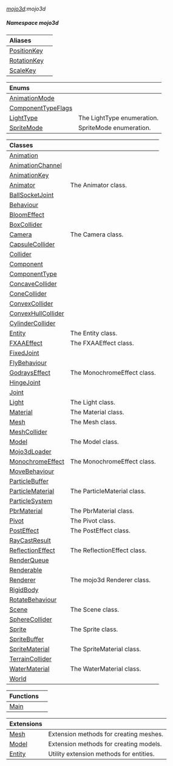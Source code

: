 _[mojo3d](../../modules/mojo3d/mojo3d-module.md):mojo3d_
##### Namespace mojo3d

| Aliases | |
|:---|:---|
| [PositionKey](mojo3d-positionkey.md) |  |
| [RotationKey](mojo3d-rotationkey.md) |  |
| [ScaleKey](mojo3d-scalekey.md) |  |

| Enums | |
|:---|:---|
| [AnimationMode](mojo3d-animationmode.md) |  |
| [ComponentTypeFlags](mojo3d-componenttypeflags.md) |  |
| [LightType](mojo3d-lighttype.md) | The LightType enumeration. |
| [SpriteMode](mojo3d-spritemode.md) | SpriteMode enumeration. |

| Classes | |
|:---|:---|
| [Animation](mojo3d-animation.md) |  |
| [AnimationChannel](mojo3d-animationchannel.md) |  |
| [AnimationKey<T>](mojo3d-animationkey.md) |  |
| [Animator](mojo3d-animator.md) | The Animator class. |
| [BallSocketJoint](mojo3d-ballsocketjoint.md) |  |
| [Behaviour](mojo3d-behaviour.md) |  |
| [BloomEffect](mojo3d-bloomeffect.md) |  |
| [BoxCollider](mojo3d-boxcollider.md) |  |
| [Camera](mojo3d-camera.md) | The Camera class. |
| [CapsuleCollider](mojo3d-capsulecollider.md) |  |
| [Collider](mojo3d-collider.md) |  |
| [Component](mojo3d-component.md) |  |
| [ComponentType](mojo3d-componenttype.md) |  |
| [ConcaveCollider](mojo3d-concavecollider.md) |  |
| [ConeCollider](mojo3d-conecollider.md) |  |
| [ConvexCollider](mojo3d-convexcollider.md) |  |
| [ConvexHullCollider](mojo3d-convexhullcollider.md) |  |
| [CylinderCollider](mojo3d-cylindercollider.md) |  |
| [Entity](mojo3d-entity.md) | The Entity class. |
| [FXAAEffect](mojo3d-fxaaeffect.md) | The FXAAEffect class. |
| [FixedJoint](mojo3d-fixedjoint.md) |  |
| [FlyBehaviour](mojo3d-flybehaviour.md) |  |
| [GodraysEffect](mojo3d-godrayseffect.md) | The MonochromeEffect class. |
| [HingeJoint](mojo3d-hingejoint.md) |  |
| [Joint](mojo3d-joint.md) |  |
| [Light](mojo3d-light.md) | The Light class. |
| [Material](mojo3d-material.md) | The Material class. |
| [Mesh](mojo3d-mesh.md) | The Mesh class. |
| [MeshCollider](mojo3d-meshcollider.md) |  |
| [Model](mojo3d-model.md) | The Model class. |
| [Mojo3dLoader](mojo3d-mojo3dloader.md) |  |
| [MonochromeEffect](mojo3d-monochromeeffect.md) | The MonochromeEffect class. |
| [MoveBehaviour](mojo3d-movebehaviour.md) |  |
| [ParticleBuffer](mojo3d-particlebuffer.md) |  |
| [ParticleMaterial](mojo3d-particlematerial.md) | The ParticleMaterial class. |
| [ParticleSystem](mojo3d-particlesystem.md) |  |
| [PbrMaterial](mojo3d-pbrmaterial.md) | The PbrMaterial class. |
| [Pivot](mojo3d-pivot.md) | The Pivot class. |
| [PostEffect](mojo3d-posteffect.md) | The PostEffect class. |
| [RayCastResult](mojo3d-raycastresult.md) |  |
| [ReflectionEffect](mojo3d-reflectioneffect.md) | The ReflectionEffect class. |
| [RenderQueue](mojo3d-renderqueue.md) |  |
| [Renderable](mojo3d-renderable.md) |  |
| [Renderer](mojo3d-renderer.md) | The mojo3d Renderer class. |
| [RigidBody](mojo3d-rigidbody.md) |  |
| [RotateBehaviour](mojo3d-rotatebehaviour.md) |  |
| [Scene](mojo3d-scene.md) | The Scene class. |
| [SphereCollider](mojo3d-spherecollider.md) |  |
| [Sprite](mojo3d-sprite.md) | The Sprite class. |
| [SpriteBuffer](mojo3d-spritebuffer.md) |  |
| [SpriteMaterial](mojo3d-spritematerial.md) | The SpriteMaterial class. |
| [TerrainCollider](mojo3d-terraincollider.md) |  |
| [WaterMaterial](mojo3d-watermaterial.md) | The WaterMaterial class. |
| [World](mojo3d-world.md) |  |

| Functions | |
|:---|:---|
| [Main](mojo3d-main.md) |  |

| Extensions | |
|:---|:---|
| [Mesh](mojo3d-mesh_ext.md) | Extension methods for creating meshes. |
| [Model](mojo3d-model_ext.md) | Extension methods for creating models. |
| [Entity](mojo3d-entity_ext.md) | Utility extension methods for entities. |
